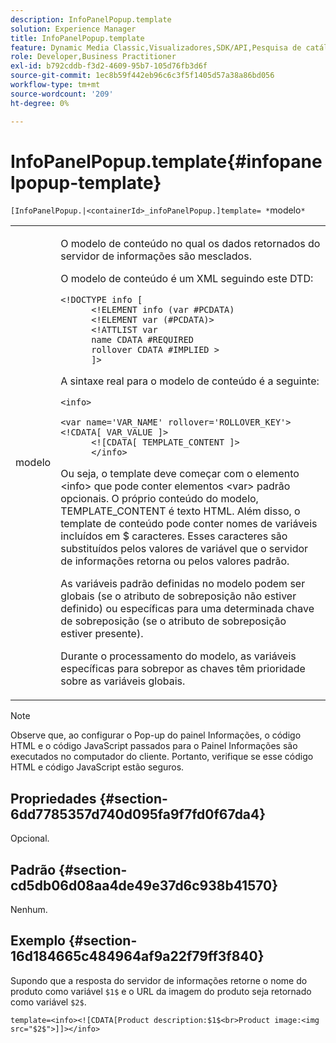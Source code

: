 ```yaml
---
description: InfoPanelPopup.template
solution: Experience Manager
title: InfoPanelPopup.template
feature: Dynamic Media Classic,Visualizadores,SDK/API,Pesquisa de catálogo eletrônico
role: Developer,Business Practitioner
exl-id: b792cddb-f3d2-4609-95b7-105d76fb3d6f
source-git-commit: 1ec8b59f442eb96c6c3f5f1405d57a38a86bd056
workflow-type: tm+mt
source-wordcount: '209'
ht-degree: 0%

---
```


# InfoPanelPopup.template{#infopanelpopup-template}

`[InfoPanelPopup.|<containerId>_infoPanelPopup.]template= *`modelo`*`

<table id="table_A6B1B446A7AE4A4A8B552C07EC88E518"> 
 <tbody> 
  <tr> 
   <td> <p> <span class="codeph"><span class="varname"> modelo</span></span> </p> </td> 
   <td> <p>O modelo de conteúdo no qual os dados retornados do servidor de informações são mesclados. </p> <p>O modelo de conteúdo é um XML seguindo este DTD: </p> <p> <code>&lt;!DOCTYPE&nbsp;info&nbsp;[
      &lt;!ELEMENT&nbsp;info&nbsp;(var&nbsp;#PCDATA)
      &lt;!ELEMENT&nbsp;var&nbsp;(#PCDATA)&gt;
      &lt;!ATTLIST&nbsp;var&nbsp;
      name&nbsp;CDATA&nbsp;#REQUIRED
      rollover&nbsp;CDATA&nbsp;#IMPLIED&nbsp;&gt;
      ]&gt;</code> </p> <p>A sintaxe real para o modelo de conteúdo é a seguinte: </p> <p> <code>&lt;info&gt;
      &lt;var&nbsp;name='VAR_NAME'&nbsp;rollover='ROLLOVER_KEY'&gt;&lt;!CDATA[&nbsp;VAR_VALUE&nbsp;]&gt;
      &lt;![CDATA[&nbsp;TEMPLATE_CONTENT&nbsp;]&gt;
      &lt;/info&gt;</code> </p> <p>Ou seja, o template deve começar com o elemento <span class="codeph"> &lt;info&gt;</span> que pode conter elementos <span class="codeph"> &lt;var&gt;</span> padrão opcionais. O próprio conteúdo do modelo, <span class="codeph"> TEMPLATE_CONTENT</span> é texto HTML. Além disso, o template de conteúdo pode conter nomes de variáveis incluídos em <span class="codeph"> $</span> caracteres. Esses caracteres são substituídos pelos valores de variável que o servidor de informações retorna ou pelos valores padrão. </p> <p>As variáveis padrão definidas no modelo podem ser globais (se o atributo de sobreposição não estiver definido) ou específicas para uma determinada chave de sobreposição (se o atributo de sobreposição estiver presente). </p> <p>Durante o processamento do modelo, as variáveis específicas para sobrepor as chaves têm prioridade sobre as variáveis globais. </p> </td> 
  </tr> 
 </tbody> 
</table>

>[!NOTE]
>
>Observe que, ao configurar o Pop-up do painel Informações, o código HTML e o código JavaScript passados para o Painel Informações são executados no computador do cliente. Portanto, verifique se esse código HTML e código JavaScript estão seguros.

## Propriedades {#section-6dd7785357d740d095fa9f7fd0f67da4}

Opcional.

## Padrão {#section-cd5db06d08aa4de49e37d6c938b41570}

Nenhum.

## Exemplo {#section-16d184665c484964af9a22f79ff3f840}

Supondo que a resposta do servidor de informações retorne o nome do produto como variável `$1$` e o URL da imagem do produto seja retornado como variável `$2$`.

`template=<info><![CDATA[Product description:$1$<br>Product image:<img src="$2$">]]></info>`
